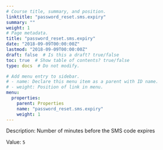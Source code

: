 ```yaml
---
# Course title, summary, and position.
linktitle: "password_reset.sms.expiry"
summary: ""
weight: 1
# Page metadata.
title: "password_reset.sms.expiry"
date: "2018-09-09T00:00:00Z"
lastmod: "2018-09-09T00:00:00Z"
draft: false  # Is this a draft? true/false
toc: true  # Show table of contents? true/false
type: docs  # Do not modify.

# Add menu entry to sidebar.
# - name: Declare this menu item as a parent with ID name.
# - weight: Position of link in menu.
menu:
  properties:
    parent: Properties
    name: "password_reset.sms.expiry"
    weight: 1
---
```


Description: Number of minutes before the SMS code expires


Value: `5`